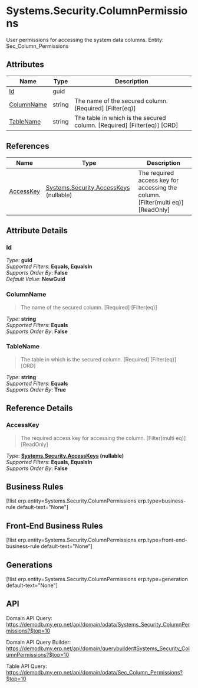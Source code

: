 # Systems.Security.ColumnPermissions

User permissions for accessing the system data columns. Entity: Sec_Column_Permissions

## Attributes

| Name | Type | Description |
| ---- | ---- | --- |
| [Id](Systems.Security.ColumnPermissions.md#Id) | guid |  
| [ColumnName](Systems.Security.ColumnPermissions.md#ColumnName) | string | The name of the secured column. [Required] [Filter(eq)] 
| [TableName](Systems.Security.ColumnPermissions.md#TableName) | string | The table in which is the secured column. [Required] [Filter(eq)] [ORD] 

## References

| Name | Type | Description |
| ---- | ---- | --- |
| [AccessKey](Systems.Security.ColumnPermissions.md#AccessKey) | [Systems.Security.AccessKeys](Systems.Security.AccessKeys.md) (nullable) | The required access key for accessing the column. [Filter(multi eq)] [ReadOnly] |


## Attribute Details

### Id

_Type_: **guid**  
_Supported Filters_: **Equals, EqualsIn**  
_Supports Order By_: **False**  
_Default Value_: **NewGuid**  

### ColumnName

> The name of the secured column. [Required] [Filter(eq)]

_Type_: **string**  
_Supported Filters_: **Equals**  
_Supports Order By_: **False**  

### TableName

> The table in which is the secured column. [Required] [Filter(eq)] [ORD]

_Type_: **string**  
_Supported Filters_: **Equals**  
_Supports Order By_: **True**  


## Reference Details

### AccessKey

> The required access key for accessing the column. [Filter(multi eq)] [ReadOnly]

_Type_: **[Systems.Security.AccessKeys](Systems.Security.AccessKeys.md) (nullable)**  
_Supported Filters_: **Equals, EqualsIn**  
_Supports Order By_: **False**  



## Business Rules

[!list erp.entity=Systems.Security.ColumnPermissions erp.type=business-rule default-text="None"]

## Front-End Business Rules

[!list erp.entity=Systems.Security.ColumnPermissions erp.type=front-end-business-rule default-text="None"]

## Generations

[!list erp.entity=Systems.Security.ColumnPermissions erp.type=generation default-text="None"]

## API

Domain API Query:
<https://demodb.my.erp.net/api/domain/odata/Systems_Security_ColumnPermissions?$top=10>

Domain API Query Builder:
<https://demodb.my.erp.net/api/domain/querybuilder#Systems_Security_ColumnPermissions?$top=10>

Table API Query:
<https://demodb.my.erp.net/api/domain/odata/Sec_Column_Permissions?$top=10>

